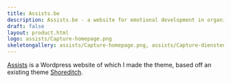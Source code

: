 ```yaml
---
title: Assists.be
description: Assists.be - a website for emotional development in organisations
draft: false
layout: product.html
logo: assists/Capture-homepage.png
skeletongallery: assists/Capture-homepage.png, assists/Capture-diensten.png, assists/Capture-visie.png, assists/Capture-over.png, assists/Capture-contact.png
---
```


[Assists](http://www.assists.be) is a Wordpress website of which I made the theme, based off an existing theme
[Shoreditch](https://wordpress.com/themes/shoreditch/).